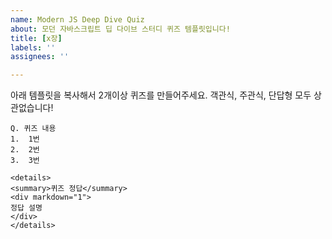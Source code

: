 ```yaml
---
name: Modern JS Deep Dive Quiz
about: 모던 자바스크립트 딥 다이브 스터디 퀴즈 템플릿입니다!
title: [x장]
labels: ''
assignees: ''

---
```


아래 템플릿을 복사해서 2개이상 퀴즈를 만들어주세요. 객관식, 주관식, 단답형 모두 상관없습니다!

```
Q. 퀴즈 내용
1.  1번
2.  2번
3.  3번

<details>
<summary>퀴즈 정답</summary>
<div markdown="1">    
정답 설명
</div>
</details>
```
